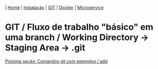 | [Home](/handson_microservice) | [Instalação](/handson_microservice/instalacao) | [GIT](/handson_microservice/git) | [Docker](/handson_microservice/docker) | [Microservice](/handson_microservice/microservice)

# GIT / Fluxo de trabalho "básico" em uma branch / Working Directory -> Staging Area -> .git  

[Próxima seção: Comandos git com exemplos / add](../comandos-git-com-exemplos/add.md)